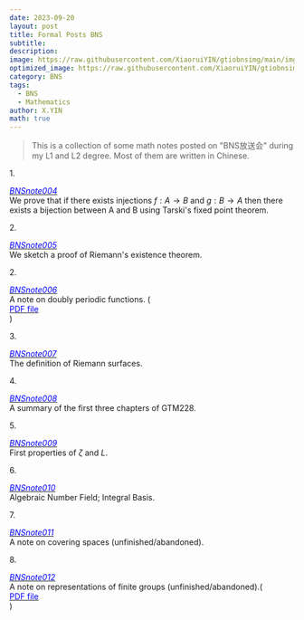 ```yaml
---
date: 2023-09-20
layout: post
title: Formal Posts BNS
subtitle: 
description: 
image: https://raw.githubusercontent.com/XiaoruiYIN/gtiobnsimg/main/img/prqe.png
optimized_image: https://raw.githubusercontent.com/XiaoruiYIN/gtiobnsimg/main/img/prqe.png
category: BNS
tags:
  - BNS
  - Mathematics
author: X.YIN
math: true
---
```


> This is a collection of some math notes posted on "BNS放送会" during my L1 and L2 degree. Most of them are written in Chinese.

<div><font color="blue"> </font></div>
  
1.[<div><font color="blue">_BNSnote004_</font></div>](https://mp.weixin.qq.com/s/XzMNKvNFNoJtS-yTlSh9ew) We prove that if there exists injections $f:A\to B$ and $g:B\to A$ then there exists a bijection between A and B using Tarski's fixed point theorem.

2.[<div><font color="blue">_BNSnote005_</font></div>](https://mp.weixin.qq.com/s?__biz=Mzk0MzIzMzY3MQ==&mid=2247483817&idx=1&sn=804bcbd651646613cadbc4ad4e491681) We sketch a proof of Riemann's existence theorem.

2.[<div><font color="blue">_BNSnote006_</font></div>](https://mp.weixin.qq.com/s/tPijDuXJAsf0Xs1sMSMllA) A note on doubly periodic functions. (<a href="https://xiaoruiyin.github.io/pdff/bns006.pdf" target="_blank"><div><font color="blue">PDF file</font></div></a>)

3.[<div><font color="blue">_BNSnote007_</font></div>](https://mp.weixin.qq.com/s/5X5KVdyg4YP7gZ_v5GDpag) The definition of Riemann surfaces.

4.[<div><font color="blue">_BNSnote008_</font></div>](https://mp.weixin.qq.com/s/mRHCEQjdg1W5NF02bpBtQA) A summary of the first three chapters of GTM228.

5.[<div><font color="blue">_BNSnote009_</font></div>](https://mp.weixin.qq.com/s/Q5u_-tBjNMcX4VwsTTZ85A) First properties of $\zeta$ and $L$.

6.[<div><font color="blue">_BNSnote010_</font></div>](https://mp.weixin.qq.com/s/cID9-AILAyZC5FUJes75eA) Algebraic Number Field; Integral Basis.

7.[<div><font color="blue">_BNSnote011_</font></div>](https://mp.weixin.qq.com/s/uQ1A0ZEnmeEPkOUxcfhGXQ) A note on covering spaces (unfinished/abandoned).

8.[<div><font color="blue">_BNSnote012_</font></div>](https://mp.weixin.qq.com/s/U_0C954GMb6LF8_Id5jL5A) A note on representations of finite groups (unfinished/abandoned).(<a href="https://xiaoruiyin.github.io/pdff/finite_grp_representation.pdf" target="_blank"><div><font color="blue">PDF file</font></div></a>)
